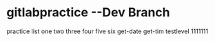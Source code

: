 # gitlabpractice --Dev Branch

practice list
one
two
three
four
five
six
get-date
get-tim
testlevel
1111111
